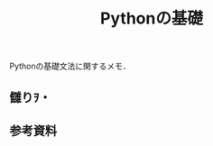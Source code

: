 ﻿---
title: Pythonの基礎
category: Python
tags:
  - Python
---

Pythonの基礎文法に関するメモ．


## 讎りｦ・

##

##

## 参考資料



